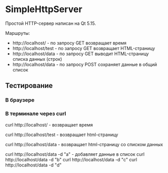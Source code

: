 # SimpleHttpServer

Простой HTTP-сервер написан на Qt 5.15.

Маршруты:
- http://localhost/ - по запросу GET возвращает время
- http://localhost/test - по запросу GET возвращает HTML-страницу
- http://localhost/data - по запросу GET выводит HTML-страницу списка данных (строк)
- http://localhost/data - по запросу POST сохраняет данные в общий список


## Тестирование

### В браузере



### В терминале через curl

curl http://localhost/ - возвращает время

curl http://localhost/test - возвращает html-страницу

curl http://localhost/data - возвращает html-страницу со списком данных

curl http://localhost/data -d "a" - добавляет данные в список
curl http://localhost/data -d "b" 
curl http://localhost/data -d "c"
curl http://localhost/data -d "d"

